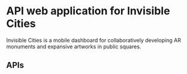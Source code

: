 # API web application for Invisible Cities

Invisible Cities is a mobile dashboard for collaboratively developing AR monuments and expansive artworks in public squares.

## APIs

